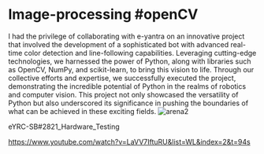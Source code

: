 # Image-processing #openCV
I had the privilege of collaborating with e-yantra on an innovative project that involved the development of a sophisticated bot with advanced real-time color detection and line-following capabilities. Leveraging cutting-edge technologies, we harnessed the power of Python, along with libraries such as OpenCV, NumPy, and scikit-learn, to bring this vision to life. Through our collective efforts and expertise, we successfully executed the project, demonstrating the incredible potential of Python in the realms of robotics and computer vision. This project not only showcased the versatility of Python but also underscored its significance in pushing the boundaries of what can be achieved in these exciting fields.
![arena2](https://github.com/stuti8272/E-yantra/assets/128451104/40934d3f-7e35-414a-b518-d3accb82c7f6)

eYRC-SB#2821_Hardware_Testing

https://www.youtube.com/watch?v=LaVV7IftuRU&list=WL&index=2&t=94s

